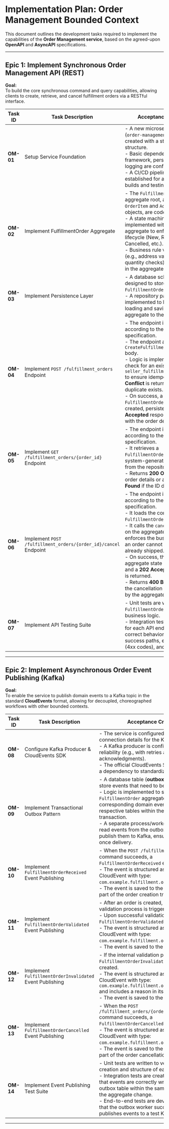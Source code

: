 # Implementation Plan: Order Management Bounded Context

This document outlines the development tasks required to implement the capabilities of the **Order Management service**, based on the agreed-upon **OpenAPI** and **AsyncAPI** specifications.

---

## Epic 1: Implement Synchronous Order Management API (REST)

**Goal:**  
To build the core synchronous command and query capabilities, allowing clients to create, retrieve, and cancel fulfillment orders via a RESTful interface.

| Task ID | Task Description | Acceptance Criteria |
|---------|-----------------|----------------------|
| **OM-01** | Setup Service Foundation | - A new microservice project (`order-management-service`) is created with a standard project structure.<br>- Basic dependencies for web framework, persistence, and logging are configured.<br>- A CI/CD pipeline is established for automated builds and testing. |
| **OM-02** | Implement FulfillmentOrder Aggregate | - The `FulfillmentOrder` aggregate root, along with `OrderItem` and `Address` value objects, are coded.<br>- A state machine is implemented within the aggregate to enforce the order lifecycle (New, Received, Cancelled, etc.).<br>- Business rule validations (e.g., address validation, item quantity checks) are included in the aggregate's methods. |
| **OM-03** | Implement Persistence Layer | - A database schema is designed to store the `FulfillmentOrder` aggregate.<br>- A repository pattern is implemented to handle the loading and saving of the aggregate to the database. |
| **OM-04** | Implement `POST /fulfillment_orders` Endpoint | - The endpoint is created according to the OpenAPI specification.<br>- The endpoint accepts a `CreateFulfillmentOrderRequest` body.<br>- Logic is implemented to check for an existing `seller_fulfillment_order_id` to ensure idempotency. A **409 Conflict** is returned if a duplicate exists.<br>- On success, a new `FulfillmentOrder` aggregate is created, persisted, and a **202 Accepted** response is returned with the order details. |
| **OM-05** | Implement `GET /fulfillment_orders/{order_id}` Endpoint | - The endpoint is created according to the OpenAPI specification.<br>- It retrieves a `FulfillmentOrder` by its system-generated `order_id` from the repository.<br>- Returns **200 OK** with the order details or a **404 Not Found** if the ID does not exist. |
| **OM-06** | Implement `POST /fulfillment_orders/{order_id}/cancel` Endpoint | - The endpoint is created according to the OpenAPI specification.<br>- It loads the corresponding `FulfillmentOrder` aggregate.<br>- It calls the `cancel()` method on the aggregate, which enforces the business rule that an order cannot be cancelled if already shipped.<br>- On success, the updated aggregate state is persisted and a **202 Accepted** response is returned.<br>- Returns **400 Bad Request** if the cancellation is not allowed by the aggregate's state. |
| **OM-07** | Implement API Testing Suite | - Unit tests are written for the `FulfillmentOrder` aggregate's business logic.<br>- Integration tests are created for each API endpoint to verify correct behavior, including success paths, error handling (4xx codes), and idempotency. |

---

## Epic 2: Implement Asynchronous Order Event Publishing (Kafka)

**Goal:**  
To enable the service to publish domain events to a Kafka topic in the standard **CloudEvents** format, allowing for decoupled, choreographed workflows with other bounded contexts.

| Task ID | Task Description | Acceptance Criteria |
|---------|-----------------|----------------------|
| **OM-08** | Configure Kafka Producer & CloudEvents SDK | - The service is configured with the connection details for the Kafka broker.<br>- A Kafka producer is configured for reliability (e.g., with retries and acknowledgments).<br>- The official CloudEvents SDK is added as a dependency to standardize event creation. |
| **OM-09** | Implement Transactional Outbox Pattern | - A database table (**outbox**) is created to store events that need to be published.<br>- Logic is implemented to save the `FulfillmentOrder` aggregate and its corresponding domain event(s) to their respective tables within the same database transaction.<br>- A separate process/worker is created to read events from the outbox table and publish them to Kafka, ensuring at-least-once delivery. |
| **OM-10** | Implement `FulfillmentOrderReceived` Event Publishing | - When the `POST /fulfillment_orders` command succeeds, a `FulfillmentOrderReceived` event is created.<br>- The event is structured as a valid CloudEvent with type: `com.example.fulfillment.order.received`.<br>- The event is saved to the outbox table as part of the order creation transaction. |
| **OM-11** | Implement `FulfillmentOrderValidated` Event Publishing | - After an order is created, an internal validation process is triggered.<br>- Upon successful validation, a `FulfillmentOrderValidated` event is created.<br>- The event is structured as a valid CloudEvent with type: `com.example.fulfillment.order.validated`.<br>- The event is saved to the outbox table. |
| **OM-12** | Implement `FulfillmentOrderInvalidated` Event Publishing | - If the internal validation process fails, a `FulfillmentOrderInvalidated` event is created.<br>- The event is structured as a valid CloudEvent with type: `com.example.fulfillment.order.invalidated` and includes a reason in its data payload.<br>- The event is saved to the outbox table. |
| **OM-13** | Implement `FulfillmentOrderCancelled` Event Publishing | - When the `POST /fulfillment_orders/{order_id}/cancel` command succeeds, a `FulfillmentOrderCancelled` event is created.<br>- The event is structured as a valid CloudEvent with type: `com.example.fulfillment.order.cancelled`.<br>- The event is saved to the outbox table as part of the order cancellation transaction. |
| **OM-14** | Implement Event Publishing Test Suite | - Unit tests are written to verify the correct creation and structure of each CloudEvent.<br>- Integration tests are created to confirm that events are correctly written to the outbox table within the same transaction as the aggregate change.<br>- End-to-end tests are developed to verify that the outbox worker successfully publishes events to a test Kafka topic. |

---
